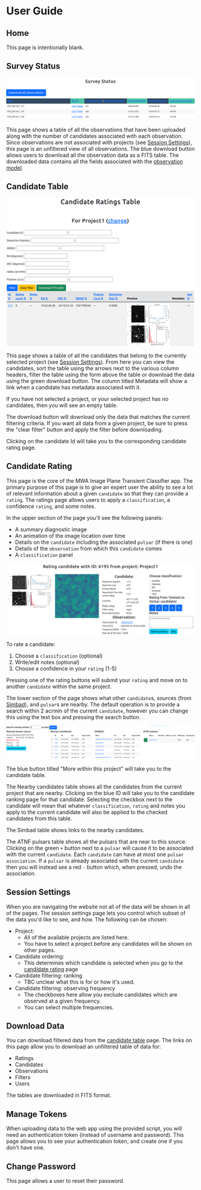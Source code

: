 # User Guide

## Home

This page is intentionally blank.

## Survey Status

![Survey Status](figures/SurveyStatusPage.png)

This page shows a table of all the observations that have been uploaded along with the number of candidates associated with each observation.
Since observations are not associated with projects (see [Session Settings](#session-settings)), this page is an unfiltered view of all observations.
The blue download button allows users to download all the observation data as a FITS table.
The downloaded data contains all the fields associated with the [observation model](databases).

## Candidate Table

![Candidate Ratings Table](figures/CandidateRatingsTable.png)

This page shows a table of all the candidates that belong to the currently selected project (see [Session Settings](#session-settings)).
From here you can view the candidates, sort the table using the arrows next to the various column headers, filter the table using the form above the table or download the data using the green download button.
The column titled Metadata will show a link when a candidate has metadata associated with it.

If you have not selected a project, or your selected project has no candidates, then you will see an empty table.

The download button will download only the data that matches the current filtering criteria.
If you want all data from a given project, be sure to press the "clear filter" button and apply the filter before downloading.

Clicking on the candidate Id will take you to the corresponding candidate rating page.

## Candidate Rating

This page is the core of the MWA Image Plane Transient Classifier app.
The primary purpose of this page is to give an expert user the ability to see a lot of relevant information about a given `candidate` so that they can provide a `rating`.
The ratings page allows users to apply a `classification`, a confidence `rating`, and some notes.

In the upper section of the page you'll see the following panels:

- A summary diagnostic image
- An animation of the image location over time
- Details on the `candidate` including the associated `pulsar` (if there is one)
- Details of the `observation` from which this `candidate` comes
- A `classification` panel

![Candidate Ratings Upper](figures/CandidateRatingUpper.png)

To rate a candidate:

1. Choose a `classification` (optional)
2. Write/edit notes (optional)
3. Choose a confidence in your `rating` (1-5)

Pressing one of the rating buttons will submit your `rating` and move on to another `candidate` within the same project.

The lower section of the page shows what other `candidate`s, sources (from [Simbad](https://simbad.u-strasbg.fr/simbad/sim-fid)), and `pulsar`s are nearby.
The default operation is to provide a search within 2 acrmin of the current `candidate`, however you can change this using the text box and pressing the search button.

![Candidate Ratings Lower](figures/CandidateRatingLower.png)

The blue button titled "More within this project" will take you to the candidate table.

The Nearby candidates table shows all the candidates from the current project that are nearby.
Clicking on the blue ID will take you to the candidate ranking page for that candidate.
Selecting the checkbox next to the candidate will mean that whatever `classification`, `rating` and notes you apply to the current candidate will also be applied to the checked candidates from this table.

The Simbad table shows links to the nearby candidates.

The ATNF pulsars table shows all the pulsars that are near to this source.
Clicking on the green `+` button next to a `pulsar` will cause it to be associated with the current `candidate`.
Each `candidate` can have at most one `pulsar` `association`.
If a `pulsar` is already associated with the current `candidate` then you will instead see a red `-` button which, when pressed, undo the association.

## Session Settings

When you are navigating the website not all of the data will be shown in all of the pages.
The session settings page lets you control which subset of the data you'd like to see, and how.
The following can be chosen:

- Project:
  - All of the available projects are listed here.
  - You have to select a project before any candidates will be shown on other pages.
- Candidate ordering:
  - This determines which candidate is selected when you go to the [candidate rating](#candidate-rating) page
- Candidate filtering: ranking
  - TBC unclear what this is for or how it's used.
- Candidate filtering: observing frequency
  - The checkboxes here allow you exclude candidates which are observed at a given frequency.
  - You can select multiple frequencies.

## Download Data

You can download filtered data from the [candidate table](#candidate-table) page.
The links on this page allow you to download an unfiltered table of data for:

- Ratings
- Candidates
- Observations
- Filters
- Users

The tables are downloaded in FITS format.

## Manage Tokens

When uploading data to the web app using the provided script, you will need an authentication token (instead of username and password).
This page allows you to see your authentication token, and create one if you don't have one.

## Change Password

This page allows a user to reset their password.

